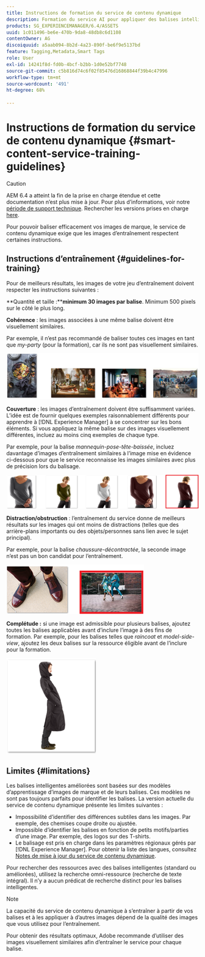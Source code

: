 ```yaml
---
title: Instructions de formation du service de contenu dynamique
description: Formation du service AI pour appliquer des balises intelligentes aux ressources
products: SG_EXPERIENCEMANAGER/6.4/ASSETS
uuid: 1c011496-be6e-470b-9da8-48db8c6d1108
contentOwner: AG
discoiquuid: a5aab094-8b2d-4a23-890f-be6f9e5137bd
feature: Tagging,Metadata,Smart Tags
role: User
exl-id: 14241f8d-fd0b-4bcf-b2bb-1d0e52bf7748
source-git-commit: c5b816d74c6f02f85476d16868844f39b4c47996
workflow-type: tm+mt
source-wordcount: '491'
ht-degree: 68%

---
```


# Instructions de formation du service de contenu dynamique {#smart-content-service-training-guidelines}

>[!CAUTION]
>
>AEM 6.4 a atteint la fin de la prise en charge étendue et cette documentation n’est plus mise à jour. Pour plus d’informations, voir notre [période de support technique](https://helpx.adobe.com/fr/support/programs/eol-matrix.html). Rechercher les versions prises en charge [here](https://experienceleague.adobe.com/docs/?lang=fr).

Pour pouvoir baliser efficacement vos images de marque, le service de contenu dynamique exige que les images d’entraînement respectent certaines instructions.

## Instructions d’entraînement {#guidelines-for-training}

Pour de meilleurs résultats, les images de votre jeu d’entraînement doivent respecter les instructions suivantes :

**Quantité et taille :****minimum 30 images par balise**. Minimum 500 pixels sur le côté le plus long.

**Cohérence** : les images associées à une même balise doivent être visuellement similaires.

Par exemple, il n’est pas recommandé de baliser toutes ces images en tant que *my-party* (pour la formation), car ils ne sont pas visuellement similaires.

![Images d’illustration donnant un exemple d’instructions d’entraînement](assets/do-not-localize/coherence.png)

**Couverture** : les images d’entraînement doivent être suffisamment variées. L’idée est de fournir quelques exemples raisonnablement différents pour apprendre à [!DNL Experience Manager] à se concentrer sur les bons éléments. Si vous appliquez la même balise sur des images visuellement différentes, incluez au moins cinq exemples de chaque type.

Par exemple, pour la balise *mannequin-pose-tête-baissée*, incluez davantage d’images d’entraînement similaires à l’image mise en évidence ci-dessous pour que le service reconnaisse les images similaires avec plus de précision lors du balisage.

![Images d’illustration donnant un exemple d’instructions d’entraînement](assets/do-not-localize/coverage_1.png)

**Distraction/obstruction** : l’entraînement du service donne de meilleurs résultats sur les images qui ont moins de distractions (telles que des arrière-plans importants ou des objets/personnes sans lien avec le sujet principal).

Par exemple, pour la balise *chaussure-décontractée*, la seconde image n’est pas un bon candidat pour l’entraînement.

![Images d’illustration donnant un exemple d’instructions d’entraînement](assets/do-not-localize/distraction.png)

**Complétude :** si une image est admissible pour plusieurs balises, ajoutez toutes les balises applicables avant d’inclure l’image à des fins de formation. Par exemple, pour les balises telles que *raincoat* et *model-side-view*, ajoutez les deux balises sur la ressource éligible avant de l’inclure pour la formation.

![Images d’illustration donnant un exemple d’instructions d’entraînement](assets/do-not-localize/completeness.png)

## Limites {#limitations}

Les balises intelligentes améliorées sont basées sur des modèles d’apprentissage d’images de marque et de leurs balises. Ces modèles ne sont pas toujours parfaits pour identifier les balises. La version actuelle du service de contenu dynamique présente les limites suivantes :

* Impossibilité d’identifier des différences subtiles dans les images. Par exemple, des chemises coupe droite ou ajustée.
* Impossible d’identifier les balises en fonction de petits motifs/parties d’une image. Par exemple, des logos sur des T-shirts.
* Le balisage est pris en charge dans les paramètres régionaux gérés par [!DNL Experience Manager]. Pour obtenir la liste des langues, consultez [Notes de mise à jour du service de contenu dynamique](/help/release-notes/smart-content-service-release-notes.md).

Pour rechercher des ressources avec des balises intelligentes (standard ou améliorées), utilisez la recherche omni-ressource (recherche de texte intégral). Il n’y a aucun prédicat de recherche distinct pour les balises intelligentes.

>[!NOTE]
>
>La capacité du service de contenu dynamique à s’entraîner à partir de vos balises et à les appliquer à d’autres images dépend de la qualité des images que vous utilisez pour l’entraînement.
>
>Pour obtenir des résultats optimaux, Adobe recommande d’utiliser des images visuellement similaires afin d’entraîner le service pour chaque balise.
